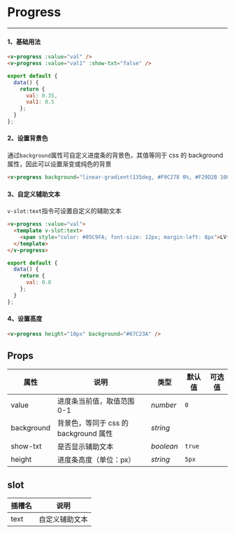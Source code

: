 # Progress

---

#### 1、基础用法

```html
<v-progress :value="val" />
<v-progress :value="val1" :show-txt="false" />
```

```js
export default {
  data() {
    return {
      val: 0.35,
      val1: 0.5
    };
  }
};
```

#### 2、设置背景色

通过`background`属性可自定义进度条的背景色，其值等同于 css 的 background 属性，因此可以设置渐变或纯色的背景

```html
<v-progress background="linear-gradient(135deg, #F9C278 0%, #F29D2B 100%)" />
```

#### 3、自定义辅助文本

`v-slot:text`指令可设置自定义的辅助文本

```html
<v-progress :value="val">
  <template v-slot:text>
    <span style="color: #05C9FA; font-size: 12px; margin-left: 8px">LV{{'{{Math.round(val * 10)\}\}'}}</span>
  </template>
</v-progress>
```

```js
export default {
  data() {
    return {
      val: 0.8
    };
  }
};
```

#### 4、设置高度

```html
<v-progress height="10px" background="#67C23A" />
```

## Props

| 属性       | 说明                                  | 类型      | 默认值 | 可选值 |
| ---------- | ------------------------------------- | --------- | ------ | ------ |
| value      | 进度条当前值，取值范围 0-1            | _number_  | `0`    |        |
| background | 背景色，等同于 css 的 background 属性 | _string_  |        |        |
| show-txt   | 是否显示辅助文本                      | _boolean_ | `true` |        |
| height     | 进度条高度（单位：px）                | _string_  | `5px`  |        |

## slot

| 插槽名 | 说明           |
| ------ | -------------- |
| text   | 自定义辅助文本 |

